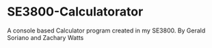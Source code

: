# SE3800-Calculatorator
A console based Calculator program created in my SE3800. 
By Gerald Soriano and Zachary Watts
